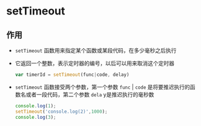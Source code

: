 # setTimeout

## 作用

  - `setTimeout` 函数用来指定某个函数或某段代码，在多少毫秒之后执行

  - 它返回一个整数，表示定时器的编号，以后可以用来取消这个定时器

    ```js
    var timerId = setTimeout(func|code, delay)
    ```

  - `setTimeout` 函数接受两个参数，第一个参数 `func` | `code` 是将要推迟执行的函数名或者一段代码，第二个参数 `dela` y是推迟执行的毫秒数

    ```js
    console.log(1);
    setTimeout('console.log(2)',1000);
    console.log(3);
    ```
